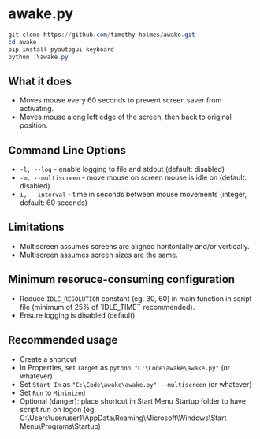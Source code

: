 # awake.py

```powershell
git clone https://github.com/timothy-holmes/awake.git
cd awake
pip install pyautogui keyboard
python .\awake.py
```

## What it does

- Moves mouse every 60 seconds to prevent screen saver from activating.
- Moves mouse along left edge of the screen, then back to original position.

## Command Line Options

- `-l, --log` - enable logging to file and stdout (default: disabled)
- `-m, --multiscreen` - move mouse on screen mouse is idle on (default: disabled)
- `i, --interval` - time in seconds between mouse movements (integer, default: 60 seconds)

## Limitations

- Multiscreen assumes screens are aligned horitontally and/or vertically.
- Multiscreen assumes screen sizes are the same.

## Minimum resoruce-consuming configuration

- Reduce `IDLE_RESOLUTION` constant (eg. 30, 60) in main function in script file (minimum of 25% of `IDLE_TIME`` recommended).
- Ensure logging is disabled (default).

## Recommended usage

- Create a shortcut
- In Properties, set `Target` as `python "C:\Code\awake\awake.py"` (or whatever)
- Set `Start In` as `"C:\Code\awake\awake.py" --multiscreen` (or whatever)
- Set `Run` to `Minimized`
- Optional (danger): place shortcut in Start Menu Startup folder to have script run on logon (eg. C:\Users\useruser1\AppData\Roaming\Microsoft\Windows\Start Menu\Programs\Startup)
